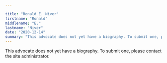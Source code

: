 ```yaml
---

title: "Ronald E. Niver"
firstname: "Ronald"
middlename: "E."
lastname: "Niver"
date: "2020-12-14"
summary: "This advocate does not yet have a biography. To submit one, please contact the site administrator."
---
```

This advocate does not yet have a biography. To submit one, please contact the site administrator.

